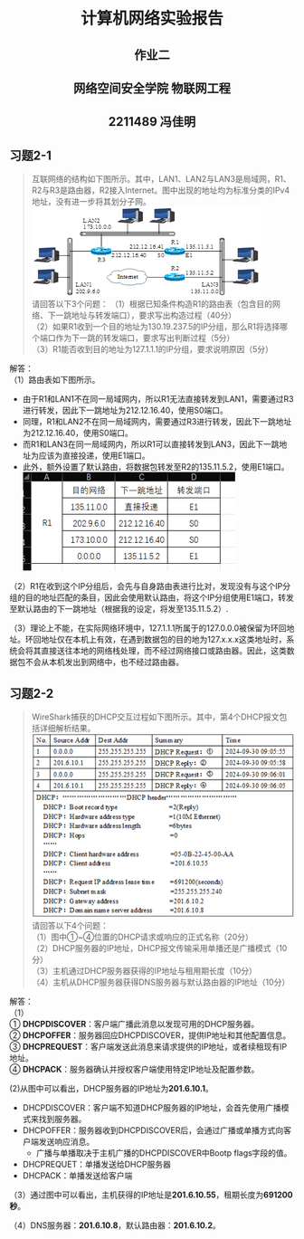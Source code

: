 # <center>计算机网络实验报告</center>
## <center>作业二</center>
## <center>网络空间安全学院 物联网工程</center>
## <center>2211489 冯佳明</center>

## 习题2-1

> 互联网络的结构如下图所示。其中，LAN1、LAN2与LAN3是局域网，R1、R2与R3是路由器，R2接入Internet。图中出现的地址均为标准分类的IPv4地址，没有进一步将其划分子网。</br>
![alt text](que.png)</br>
请回答以下3个问题：
（1）根据已知条件构造R1的路由表（包含目的网络、下一跳地址与转发端口），要求写出构造过程（40分）</br>
（2）如果R1收到一个目的地址为130.19.237.5的IP分组，那么R1将选择哪个端口作为下一跳的转发端口，要求写出判断过程（5分）</br>
（3）R1能否收到目的地址为127.1.1.1的IP分组，要求说明原因（5分）</br>

解答：</br>
（1）路由表如下图所示。</br>

- 由于R1和LAN1不在同一局域网内，所以R1无法直接转发到LAN1，需要通过R3进行转发，因此下一跳地址为212.12.16.40，使用S0端口。
- 同理，R1和LAN2不在同一局域网内，需要通过R3进行转发，因此下一跳地址为212.12.16.40，使用S0端口。
- 而R1和LAN3在同一局域网内，所以R1可以直接转发到LAN3，因此下一跳地址为应该为直接投递，使用E1端口。
- 此外，额外设置了默认路由，将数据包转发至R2的135.11.5.2，使用E1端口。</br>
![alt text](R1.png)

（2）R1在收到这个IP分组后，会先与自身路由表进行比对，发现没有与这个IP分组的目的地址匹配的条目，因此会使用默认路由，将这个IP分组使用E1端口，转发至默认路由的下一跳地址（根据我的设定，将发至135.11.5.2）.

（3）理论上不能，在实际网络环境中，127.1.1.1所属于的127.0.0.0被保留为环回地址。环回地址仅在本机上有效，在遇到数据包的目的地为127.x.x.x这类地址时，系统会将其直接送往本地的网络栈处理，而不经过网络接口或路由器。因此，这类数据包不会从本机发出到网络中，也不经过路由器。

## 习题2-2

>WireShark捕获的DHCP交互过程如下图所示。其中，第4个DHCP报文包括详细解析结果。</br> 
![alt text](que2.png)</br>
请回答以下4个问题：</br>
（1）图中①~④位置的DHCP请求或响应的正式名称（20分）</br>
（2）DHCP服务器的IP地址，DHCP报文传输采用单播还是广播模式（10分）</br>
（3）主机通过DHCP服务器获得的IP地址与租用期长度（10分）</br>
（4）主机从DHCP服务器获得DNS服务器与默认路由器的IP地址（10分）</br>

解答：</br>
（1）</br>
① **DHCPDISCOVER**：客户端广播此消息以发现可用的DHCP服务器。</br>
② **DHCPOFFER**：服务器回应DHCPDISCOVER，提供IP地址和其他配置信息。</br>
③ **DHCPREQUEST**：客户端发送此消息来请求提供的IP地址，或者续租现有IP地址。</br>
④ **DHCPACK**：服务器确认并授权客户端使用特定IP地址及配置参数。

(2)从图中可以看出，DHCP服务器的IP地址为**201.6.10.1**。

- DHCPDISCOVER：客户端不知道DHCP服务器的IP地址，会首先使用广播模式来找到服务器。
- DHCPOFFER：服务器收到DHCPDISCOVER后，会通过广播或单播方式向客户端发送响应消息。
  - 广播与单播取决于主机广播的DHCPDISCOVER中Bootp flags字段的值。
- DHCPREQUET：单播发送给DHCP服务器
- DHCPACK：单播发送给客户端

（3）通过图中可以看出，主机获得的IP地址是**201.6.10.55**，租期长度为**691200秒**。

（4）DNS服务器：**201.6.10.8**，默认路由器：**201.6.10.2**。
